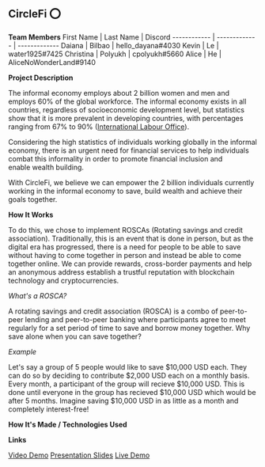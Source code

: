 
## <a name="english"> CircleFi ⭕️ </a>

__Team Members__
First Name | Last Name | Discord
------------ | ------------- | -------------
Daiana | Bilbao | hello_dayana#4030
Kevin | Le | water1925#7425 
Christina | Polyukh | cpolyukh#5660 
Alice  | He | AliceNoWonderLand#9140 

__Project Description__

The informal economy employs about 2 billion women and men and employs 60% of the global workforce. The informal economy exists in all countries, regardless of socioeconomic development level, but statistics show that it is more prevalent in developing countries, with percentages ranging from 67% to 90% ([International Labour Office](https://www.ilo.org/wcmsp5/groups/public/---dgreports/---dcomm/documents/publication/wcms_626831.pdf)).

Considering the high statistics of individuals working globally in the informal economy, there is an urgent need for financial services to help individuals combat this informality in order to promote financial inclusion and enable wealth building.

With CircleFi, we believe we can empower the 2 billion individuals currently working in the informal economy to save, build wealth and achieve their goals together. 

__How It Works__

To do this, we chose to implement ROSCAs (Rotating savings and credit association). Traditionally, this is an event that is done in person, but as the digital era has progressed, there is a need for people to be able to save without having to come together in person and instead be able to come together online. We can provide rewards, cross-border payments and help an anonymous address establish a trustful reputation with blockchain technology and cryptocurrencies.

_What's a ROSCA?_

A rotating savings and credit association (ROSCA) is a combo of peer-to-peer lending and peer-to-peer banking where participants agree to meet regularly for a set period of time to save and borrow money together. Why save alone when you can save together?

_Example_

Let's say a group of 5 people would like to save $10,000 USD each. They can do so by deciding to contribute $2,000 USD each on a monthly basis. Every month, a participant of the group will recieve $10,000 USD. This is done until everyone in the group has recieved $10,000 USD which would be after 5 months. Imagine saving $10,000 USD in as little as a month and completely interest-free! 

__How It's Made / Technologies Used__

__Links__

[Video Demo](https://www.google.com/)
[Presentation Slides](https://www.google.com/)
[Live Demo](https://www.google.com/)
